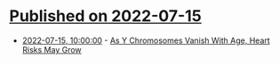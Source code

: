 # [Published on 2022-07-15](index.md)

* [2022-07-15, 10:00:00](https://science.slashdot.org/story/22/07/14/236246/as-y-chromosomes-vanish-with-age-heart-risks-may-grow?utm_source=rss1.0mainlinkanon&utm_medium=feed) - [As Y Chromosomes Vanish With Age, Heart Risks May Grow](https://science.slashdot.org/story/22/07/14/236246/as-y-chromosomes-vanish-with-age-heart-risks-may-grow?utm_source=rss1.0mainlinkanon&utm_medium=feed)
